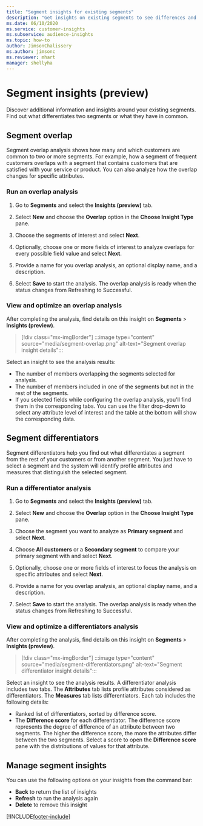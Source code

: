 ```yaml
---
title: "Segment insights for existing segments"
description: "Get insights on existing segments to see differences and commonalities."
ms.date: 06/10/2020
ms.service: customer-insights
ms.subservice: audience-insights
ms.topic: how-to
author: JimsonChalissery
ms.author: jimsonc
ms.reviewer: mhart
manager: shellyha
---
```


# Segment insights (preview)

Discover additional information and insights around your existing segments. Find out what differentiates two segments or what they have in common.

## Segment overlap

Segment overlap analysis shows how many and which customers are common to two or more segments. For example, how a segment of frequent customers overlaps with a segment that contains customers that are satisfied with your service or product.
You can also analyze how the overlap changes for specific attributes.

### Run an overlap analysis

1. Go to **Segments** and select the **Insights (preview)** tab.

1. Select **New** and choose the **Overlap** option in the **Choose Insight Type** pane.

1. Choose the segments of interest and select **Next**.

1. Optionally, choose one or more fields of interest to analyze overlaps for every possible field value and select **Next**.

1. Provide a name for you overlap analysis, an optional display name, and a description.

1. Select **Save** to start the analysis. The overlap analysis is ready when the status changes from Refreshing to Successful.

### View and optimize an overlap analysis

After completing the analysis, find details on this insight on **Segments** > **Insights (preview)**.

> [!div class="mx-imgBorder"]
> :::image type="content" source="media/segment-overlap.png" alt-text="Segment overlap insight details":::

Select an insight to see the analysis results:

- The number of members overlapping the segments selected for analysis.
- The number of members included in one of the segments but not in the rest of the segments.
- If you selected fields while configuring the overlap analysis, you'll find them in the corresponding tabs. You can use the filter drop-down to select any attribute level of interest and the table at the bottom will show the corresponding data.

## Segment differentiators

Segment differentiators help you find out what differentiates a segment from the rest of your customers or from another segment. You just have to select a segment and the system will identify profile attributes and measures that distinguish the selected segment.

### Run a differentiator analysis

1. Go to **Segments** and select the **Insights (preview)** tab.

1. Select **New** and choose the **Overlap** option in the **Choose Insight Type** pane.

1. Choose the segment you want to analyze as **Primary segment** and select **Next**.

1. Choose **All customers** or a **Secondary segment** to compare your primary segment with and select **Next**.

1. Optionally, choose one or more fields of interest to focus the analysis on specific attributes and select **Next**.

1. Provide a name for you overlap analysis, an optional display name, and a description.

1. Select **Save** to start the analysis. The overlap analysis is ready when the status changes from Refreshing to Successful.

### View and optimize a differentiators analysis

After completing the analysis, find details on this insight on **Segments** > **Insights (preview)**.

> [!div class="mx-imgBorder"]
> :::image type="content" source="media/segment-differentiators.png" alt-text="Segment differentiator insight details":::

Select an insight to see the analysis results. A differentiator analysis includes two tabs. The **Attributes** tab lists profile attributes considered as differentiators. The **Measures** tab lists differentiators. Each tab includes the following details:

- Ranked list of differentiators, sorted by difference score.
- The **Difference score** for each differentiator. The difference score represents the degree of difference of an attribute between two segments. The higher the difference score, the more the attributes differ between the two segments. Select a score to open the **Difference score** pane with the distributions of values for that attribute.

## Manage segment insights

You can use the following options on your insights from the command bar:

- **Back** to return the list of insights
- **Refresh** to run the analysis again
- **Delete** to remove this insight


[!INCLUDE[footer-include](../includes/footer-banner.md)]